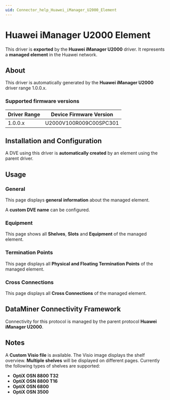 ```yaml
---
uid: Connector_help_Huawei_iManager_U2000_Element
---
```


# Huawei iManager U2000 Element

This driver is **exported** by the **Huawei iManager U2000** driver. It represents a **managed element** in the Huawei network.

## About

This driver is automatically generated by the **Huawei iManager U2000** driver range 1.0.0.x.

### Supported firmware versions

| **Driver Range** | **Device Firmware Version** |
|------------------|-----------------------------|
| 1.0.0.x          | U2000V100R009C00SPC301      |

## Installation and Configuration

A DVE using this driver is **automatically created** by an element using the parent driver.

## Usage

### General

This page displays **general information** about the managed element.

A **custom DVE name** can be configured.

### Equipment

This page shows all **Shelves**, **Slots** and **Equipment** of the managed element.

### Termination Points

This page displays all **Physical and Floating Termination Points** of the managed element.

### Cross Connections

This page displays all **Cross Connections** of the managed element.

## DataMiner Connectivity Framework

Connectivity for this protocol is managed by the parent protocol **Huawei iManager U2000**.

## Notes

A **Custom Visio file** is available.
The Visio image displays the shelf overview. **Multiple shelves** will be displayed on different pages.
Currently the following types of shelves are supported:

- **OptiX OSN 8800 T32**
- **OptiX OSN 8800 T16**
- **OptiX OSN 6800**
- **OptiX OSN 3500**
